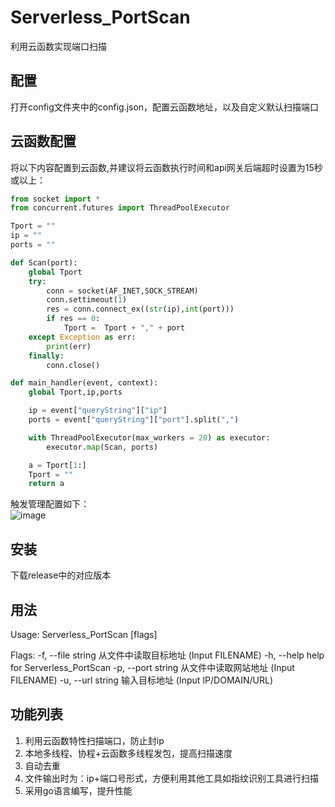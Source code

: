 # Serverless_PortScan  
利用云函数实现端口扫描

## 配置
打开config文件夹中的config.json，配置云函数地址，以及自定义默认扫描端口

## 云函数配置  
将以下内容配置到云函数,并建议将云函数执行时间和api网关后端超时设置为15秒或以上：

```python
from socket import *
from concurrent.futures import ThreadPoolExecutor

Tport = ""
ip = ""
ports = ""

def Scan(port):
    global Tport
    try:
        conn = socket(AF_INET,SOCK_STREAM)
        conn.settimeout(1)
        res = conn.connect_ex((str(ip),int(port)))
        if res == 0:
            Tport =  Tport + "," + port
    except Exception as err:
        print(err)
    finally:
        conn.close()

def main_handler(event, context):
    global Tport,ip,ports

    ip = event["queryString"]["ip"]
    ports = event["queryString"]["port"].split(",")

    with ThreadPoolExecutor(max_workers = 20) as executor:
        executor.map(Scan, ports)

    a = Tport[1:]
    Tport = ""
    return a
```

触发管理配置如下：  
![image](https://github.com/shadowabi/Serverless_PortScan/assets/50265741/899e0445-dd7c-4c2b-9bdd-26c248fa0eb6)


## 安装
下载release中的对应版本



## 用法  
Usage:
  Serverless_PortScan [flags]

Flags:
  -f, --file string   从文件中读取目标地址 (Input FILENAME)
  -h, --help          help for Serverless_PortScan
  -p, --port string   从文件中读取网站地址 (Input FILENAME)
  -u, --url string    输入目标地址 (Input IP/DOMAIN/URL)

## 功能列表

1. 利用云函数特性扫描端口，防止封ip
2. 本地多线程、协程+云函数多线程发包，提高扫描速度
3. 自动去重
4. 文件输出时为：ip+端口号形式，方便利用其他工具如指纹识别工具进行扫描
5. 采用go语言编写，提升性能
